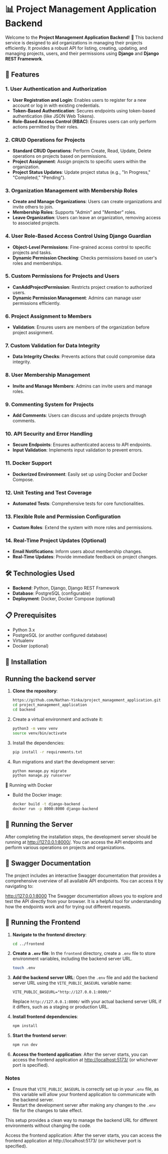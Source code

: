 # 📊 Project Management Application Backend

Welcome to the **Project Management Application Backend**! 🚀 This backend service is designed to aid organizations in managing their projects efficiently. It provides a robust API for listing, creating, updating, and managing projects, users, and their permissions using **Django** and **Django REST Framework**.

## 🌟 Features

### 1. User Authentication and Authorization
- **User Registration and Login**: Enables users to register for a new account or log in with existing credentials. 
- **Token-Based Authentication**: Secures endpoints using token-based authentication (like JSON Web Tokens).
- **Role-Based Access Control (RBAC)**: Ensures users can only perform actions permitted by their roles.

### 2. CRUD Operations for Projects
- **Standard CRUD Operations**: Perform Create, Read, Update, Delete operations on projects based on permissions.
- **Project Assignment**: Assign projects to specific users within the organization.
- **Project Status Updates**: Update project status (e.g., "In Progress," "Completed," "Pending").

### 3. Organization Management with Membership Roles
- **Create and Manage Organizations**: Users can create organizations and invite others to join.
- **Membership Roles**: Supports "Admin" and "Member" roles.
- **Leave Organization**: Users can leave an organization, removing access to associated projects.

### 4. User Role-Based Access Control Using Django Guardian
- **Object-Level Permissions**: Fine-grained access control to specific projects and tasks.
- **Dynamic Permission Checking**: Checks permissions based on user's roles and memberships.

### 5. Custom Permissions for Projects and Users
- **CanAddProjectPermission**: Restricts project creation to authorized users.
- **Dynamic Permission Management**: Admins can manage user permissions efficiently.

### 6. Project Assignment to Members
- **Validation**: Ensures users are members of the organization before project assignment.

### 7. Custom Validation for Data Integrity
- **Data Integrity Checks**: Prevents actions that could compromise data integrity.

### 8. User Membership Management
- **Invite and Manage Members**: Admins can invite users and manage roles.

### 9. Commenting System for Projects
- **Add Comments**: Users can discuss and update projects through comments.

### 10. API Security and Error Handling
- **Secure Endpoints**: Ensures authenticated access to API endpoints.
- **Input Validation**: Implements input validation to prevent errors.

### 11. Docker Support
- **Dockerized Environment**: Easily set up using Docker and Docker Compose.

### 12. Unit Testing and Test Coverage
- **Automated Tests**: Comprehensive tests for core functionalities.

### 13. Flexible Role and Permission Configuration
- **Custom Roles**: Extend the system with more roles and permissions.

### 14. Real-Time Project Updates (Optional)
- **Email Notifications**: Inform users about membership changes.
- **Real-Time Updates**: Provide immediate feedback on project changes.

## 🛠️ Technologies Used
- **Backend**: Python, Django, Django REST Framework
- **Database**: PostgreSQL (configurable)
- **Deployment**: Docker, Docker Compose (optional)

## 📋 Prerequisites
- Python 3.x
- PostgreSQL (or another configured database)
- Virtualenv
- Docker (optional)

## 🚀 Installation

## Running the backend server

1. **Clone the repository**:
   ```bash
   https://github.com/Nathan-Yinka/project_management_application.git
   cd project_management_application
   cd backend
   ```

2. Create a virtual environment and activate it:
    ```bash
    python3 -m venv venv    
    source venv/bin/activate    
    ```

3. Install the dependencies:
    ```bash
    pip install -r requirements.txt
    ```
4. Run migrations and start the development server:
    ```bash
    python manage.py migrate
    python manage.py runserver
    ```

🐳 Running with Docker
- Build the Docker image:
    ```bash
    docker build -t django-backend .
    docker run -p 8000:8000 django-backend
    ```


## 🚀 Running the Server
After completing the installation steps, the development server should be running at http://127.0.0.1:8000/. You can access the API endpoints and perform various operations on projects and organizations.

## 📜 Swagger Documentation
The project includes an interactive Swagger documentation that provides a comprehensive overview of all available API endpoints. You can access it by navigating to:

http://127.0.0.1:8000
The Swagger documentation allows you to explore and test the API directly from your browser. It is a helpful tool for understanding how the endpoints work and for trying out different requests.



## 🚀 Running the Frontend

1. **Navigate to the frontend directory**:
    ```bash
    cd ../frontend
    ```

2. **Create a `.env` file**:
   In the `frontend` directory, create a `.env` file to store environment variables, including the backend server URL.

    ```bash
    touch .env
    ```

3. **Add the backend server URL**:
   Open the `.env` file and add the backend server URL using the `VITE_PUBLIC_BASEURL` variable name:

    ```env
    VITE_PUBLIC_BASEURL="http://127.0.0.1:8000/"
    ```

    Replace `http://127.0.0.1:8000/` with your actual backend server URL if it differs, such as a staging or production URL.

4. **Install frontend dependencies**:
    ```bash
    npm install
    ```

5. **Start the frontend server**:
    ```bash
    npm run dev
    ```

6. **Access the frontend application**:
   After the server starts, you can access the frontend application at [http://localhost:5173/](http://localhost:5173/) (or whichever port is specified).

### Notes
- Ensure that `VITE_PUBLIC_BASEURL` is correctly set up in your `.env` file, as this variable will allow your frontend application to communicate with the backend server.
- Restart the development server after making any changes to the `.env` file for the changes to take effect.

This setup provides a clean way to manage the backend URL for different environments without changing the code.


Access the frontend application: After the server starts, you can access the frontend application at http://localhost:5173/ (or whichever port is specified).


